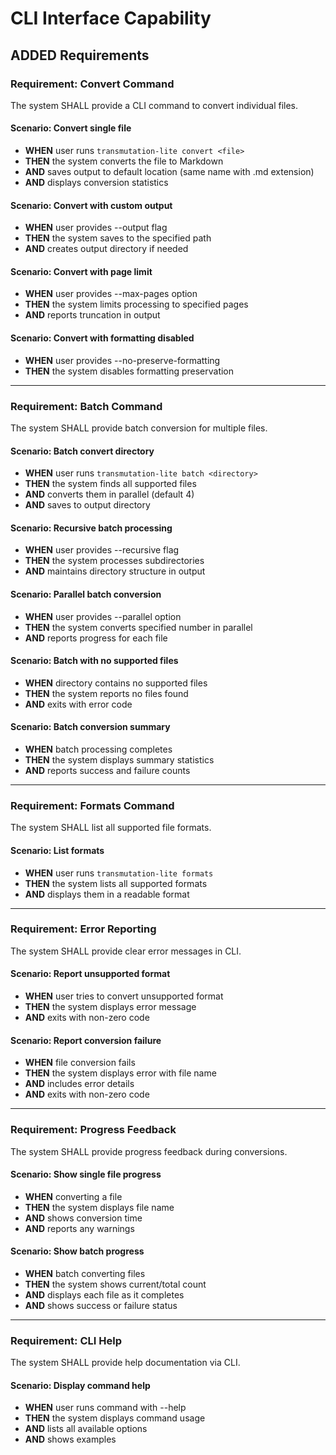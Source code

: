 # CLI Interface Capability

## ADDED Requirements

### Requirement: Convert Command
The system SHALL provide a CLI command to convert individual files.

#### Scenario: Convert single file
- **WHEN** user runs `transmutation-lite convert <file>`
- **THEN** the system converts the file to Markdown
- **AND** saves output to default location (same name with .md extension)
- **AND** displays conversion statistics

#### Scenario: Convert with custom output
- **WHEN** user provides --output flag
- **THEN** the system saves to the specified path
- **AND** creates output directory if needed

#### Scenario: Convert with page limit
- **WHEN** user provides --max-pages option
- **THEN** the system limits processing to specified pages
- **AND** reports truncation in output

#### Scenario: Convert with formatting disabled
- **WHEN** user provides --no-preserve-formatting
- **THEN** the system disables formatting preservation

---

### Requirement: Batch Command
The system SHALL provide batch conversion for multiple files.

#### Scenario: Batch convert directory
- **WHEN** user runs `transmutation-lite batch <directory>`
- **THEN** the system finds all supported files
- **AND** converts them in parallel (default 4)
- **AND** saves to output directory

#### Scenario: Recursive batch processing
- **WHEN** user provides --recursive flag
- **THEN** the system processes subdirectories
- **AND** maintains directory structure in output

#### Scenario: Parallel batch conversion
- **WHEN** user provides --parallel option
- **THEN** the system converts specified number in parallel
- **AND** reports progress for each file

#### Scenario: Batch with no supported files
- **WHEN** directory contains no supported files
- **THEN** the system reports no files found
- **AND** exits with error code

#### Scenario: Batch conversion summary
- **WHEN** batch processing completes
- **THEN** the system displays summary statistics
- **AND** reports success and failure counts

---

### Requirement: Formats Command
The system SHALL list all supported file formats.

#### Scenario: List formats
- **WHEN** user runs `transmutation-lite formats`
- **THEN** the system lists all supported formats
- **AND** displays them in a readable format

---

### Requirement: Error Reporting
The system SHALL provide clear error messages in CLI.

#### Scenario: Report unsupported format
- **WHEN** user tries to convert unsupported format
- **THEN** the system displays error message
- **AND** exits with non-zero code

#### Scenario: Report conversion failure
- **WHEN** file conversion fails
- **THEN** the system displays error with file name
- **AND** includes error details
- **AND** exits with non-zero code

---

### Requirement: Progress Feedback
The system SHALL provide progress feedback during conversions.

#### Scenario: Show single file progress
- **WHEN** converting a file
- **THEN** the system displays file name
- **AND** shows conversion time
- **AND** reports any warnings

#### Scenario: Show batch progress
- **WHEN** batch converting files
- **THEN** the system shows current/total count
- **AND** displays each file as it completes
- **AND** shows success or failure status

---

### Requirement: CLI Help
The system SHALL provide help documentation via CLI.

#### Scenario: Display command help
- **WHEN** user runs command with --help
- **THEN** the system displays command usage
- **AND** lists all available options
- **AND** shows examples

